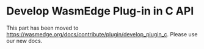 # Develop WasmEdge Plug-in in C API

This part has been moved to <https://wasmedge.org/docs/contribute/plugin/develop_plugin_c>. Please use our new docs.
